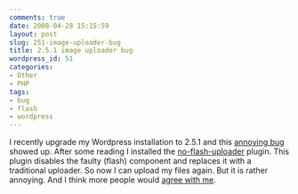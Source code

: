 ```yaml
---
comments: true
date: 2008-04-28 15:15:59
layout: post
slug: 251-image-uploader-bug
title: 2.5.1 image uploader bug
wordpress_id: 51
categories:
- Other
- PHP
tags:
- bug
- flash
- wordpress
---
```


I recently upgrade my Wordpress installation to 2.5.1 and this [annoying bug](http://trac.wordpress.org/ticket/6406) showed up. After some reading I installed the [no-flash-uploader](http://trac.wordpress.org/attachment/ticket/6406/no-flash-uploader.php) plugin. This plugin disables the faulty (flash) component and replaces it with a traditional uploader. So now I can upload my files again. But it is rather annoying. And I think more people would [agree with me](http://trac.wordpress.org/ticket/6406#comment:7).
